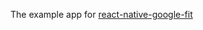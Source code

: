 The example app for 
[react-native-google-fit](https://github.com/StasDoskalenko/react-native-google-fit)
